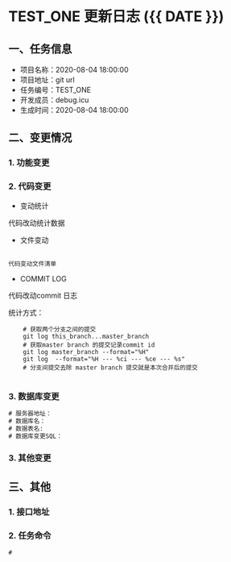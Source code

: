 # TEST_ONE 更新日志 ({{ DATE }})

## 一、任务信息
* 项目名称：2020-08-04 18:00:00
* 项目地址：git url
* 任务编号：TEST_ONE
* 开发成员：debug.icu
* 生成时间：2020-08-04 18:00:00

## 二、变更情况

### 1. 功能变更

<!--简要描述本次修改影响了哪些功能，如新增XX功能，优化XX功能的XX问题等-->



<!--more-->
### 2. 代码变更

<!--本次修改影响了哪些代码，由程序自动统计生成-->

* 变动统计

代码改动统计数据

* 文件变动

```

代码变动文件清单

```

* COMMIT LOG

代码改动commit 日志

统计方式：
```shell
    # 获取两个分支之间的提交
    git log this_branch...master_branch 
    # 获取master branch 的提交记录commit id 
    git log master_branch --format="%H"
    git log  --format="%H --- %ci --- %ce --- %s"
    # 分支间提交去除 master branch 提交就是本次合并后的提交
    
```



### 3. 数据库变更

<!--本次更新需要对数据库做那些修改，将SQL写在下方代码区，没有写则无-->

```SQL
# 服务器地址：
# 数据库名：
# 数据表名:
# 数据库变更SQL：


```



### 3. 其他变更

<!--配置文件，环境变量，容器平台配置，数据更新依赖等等其他变更请记录在这里-->



## 三、其他

### 1. 接口地址

<!--如果接口已上传到yapi,直接填写yapi地址即可-->

### 2. 任务命令

<!-- 如需要定时任务执行脚本，请输入本次功能所需脚本的执行命令 -->

```shell
# 

```





